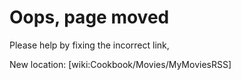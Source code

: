 # Oops, page moved

Please help by fixing the incorrect link,

New location: [wiki:Cookbook/Movies/MyMoviesRSS]
